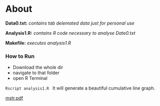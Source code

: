 <!-- Author: Zaeem Yousaf 
comments are made as standard in html
It supports all markup of HTML
-->
# About


**Data0.txt:** *contains tab delemated data just for personal use*

**Analysis1.R:** *contains R code necessary to analyse Date0.txt*

**Makefile:** *executes analysis1.R*
### How to Run
* Download the whole dir
* navigate to that folder
* open R Terminal

`Rscript analysis1.R `
It will generate a beautiful cumulative line graph.

[mstr.pdf](https://github.com/zaeemyousaf/zaeem/files/964139/mstr.pdf)
